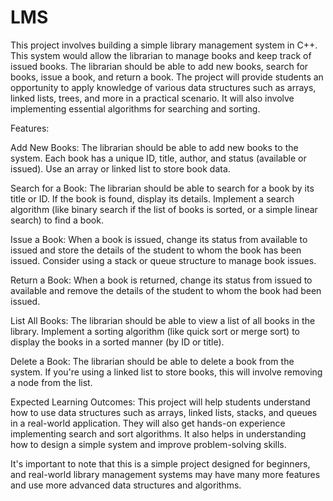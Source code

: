 # LMS
This project involves building a simple library management system in C++. This system would allow the librarian to manage books and keep track of issued books. The librarian should be able to add new books, search for books, issue a book, and return a book.
The project will provide students an opportunity to apply knowledge of various data structures such as arrays, linked lists, trees, and more in a practical scenario. It will also involve implementing essential algorithms for searching and sorting.

Features:

Add New Books:
The librarian should be able to add new books to the system. Each book has a unique ID, title, author, and status (available or issued).
Use an array or linked list to store book data.

Search for a Book:
The librarian should be able to search for a book by its title or ID. If the book is found, display its details.
Implement a search algorithm (like binary search if the list of books is sorted, or a simple linear search) to find a book.

Issue a Book:
When a book is issued, change its status from available to issued and store the details of the student to whom the book has been issued.
Consider using a stack or queue structure to manage book issues.

Return a Book:
When a book is returned, change its status from issued to available and remove the details of the student to whom the book had been issued.

List All Books:
The librarian should be able to view a list of all books in the library.
Implement a sorting algorithm (like quick sort or merge sort) to display the books in a sorted manner (by ID or title).

Delete a Book:
The librarian should be able to delete a book from the system.
If you're using a linked list to store books, this will involve removing a node from the list.

Expected Learning Outcomes:
This project will help students understand how to use data structures such as arrays, linked lists, stacks, and queues in a real-world application. They will also get hands-on experience implementing search and sort algorithms. It also helps in understanding how to design a simple system and improve problem-solving skills.

It's important to note that this is a simple project designed for beginners, and real-world library management systems may have many more features and use more advanced data structures and algorithms.
